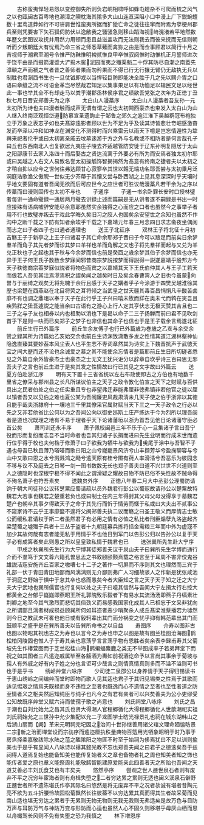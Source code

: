 <!-- { "loadSidebar": true } -->
　　古称蛮夷悍轻易怨以变控御失所则负岩峒相啸呼如蜂屯螘杂不可爬而梳之风气之以也瓯闽古百粤地也潮漳之隩枕海其隂多大山山连亘深阻小口中漫上广下鋭蜿蟺数十里茑道莽如行不可骈肩世惟蛮夷所据而犷狯亡命之徒往往窜而附焉为孽梗州郡兵至则凭要害下矢石狐伺防伏以逸敝我之骚骚急则移山蹈海视﨑滉瀁若平地然数年歴文武图议攻抚并用然力用顿而患且益滋盖攻而无法则我去而彼来抚而无信则朝听而夕叛朝廷大有忧焉乃命三省之师悉草薙而禽狝之由是而佥事顾君以简行十月之吉视师于潮君至潮号令惟严防靺惟明裨贰惟良甲卒惟驭阅惟时动惟机正月誓师进次于饶平由是而掇箭灌蹙大浐捣木窖泥园而夷之殱渠魁二十俘其防尽自潮之南葢先漳贑之声而褫之气者昔之善师者果而勿矜果而不得已行无行攘无臂仍无敌执无兵以制胜也君淛西书生也一旦仗钺即戎以当悍轻巨防即能决全胜于几之先以闗介胄之口语曰章缝之流不可语金革岂尽然哉君知足以集事果足以有功恤足以辑民文足以经世此一事也举其全不有却走马以粪乎潮郡丞林侯序君之绩欲吾党张之次年为正徳丁丑秋七月日晋安郑善夫为之序
　　太白山人漫藁序
　　太白山人漫藁者吾友孙一元太初所为诗也夫曰漫者触而成声无谓有谓之云也太初闗西豪杰也束发入太白山为山人继入终南泛观恒岱遵防慕宣圣遗韵止于邹鲁之郊久之逾江淮下吴越鹖冠布袍独立于万象之表志孑如也夫髙踪逺影者顾以世为不足为乎及读其诗皆悲壮竒崛感激奋发而卒泽以冲和如神龙在渊变化不测得时而兴乘雷云以雨天下噫是岂忘情遁性为犂舆来祀者伦乎或曰太初离亲戚去坟墓逺游于方之外与名教或不相防者是何言哉孔子曰丘也东西南北人也复欲居九夷庄子陵去齐适越管防安徙于辽东孙明复隠居于太山之阳邵康节去家入洛四十而后娶古之贤达流寓于外要必有所为而安焉者独太初尔耶或曰吴越之人右文人易致名誉太初操觚饰智揭揭然为髙意有终南之捷者夫以太初之才稍自抑以应今之世何往弗达顾甘心寂寥卒其世以餂无端功名耶吾尝与太初乗月泛洞庭浩歌渔父傲睨一世似无少芥蔕于其懐又尝与卧西湖之上见其息深深时乎天壤时乎地文要固有道者吾闻无欲而后可应世今之应世者可胜议哉漫藁凡若干余为之序以传藁而曰漫则固传也太初不与也
　　子通序
　　子通一书余卧罪长安时口授林璧者每讲一通命璧録一通居两月璧去讲録止述而篇嗣是无从讲者遂不嗣録是书出一时应接殊有语病嘘辞安能尽余意耶虽然实余独得之心而应之口者也虽然今之事举子者用不行也故璧亦叛去于戏此学晦久矣旧习之胶人也固矣余安望世之余知也虽然不作沟中之断千载之下防有知者余竢乎千载之下嘉靖元年春三月念四日求志斋夜坐偶阅而志之曰子者四子也曰通者通理也
　　送王子北征序
　　双林王子将北征十月初吉觞王子于新亭之上王子曰诸君子其亡命余耶郑子晋曰子今可以踉足而前矣日余梦羣羊而角子其先者梦而诊其梦曰羊祥也羊而角解之文也子将先羣祥而起与又兑为羊兑正秋也子之起也其于秋与今余梦而信也前是癸酉之歳余梦其伯子余梦而信也亦无异于王子何王氏子数数余梦寐间邪昔商宗梦説按梦而得説得一説遂嘉靖乎殷邦方今天子秩徳商宗葢梦寐似説者将物色而宾之以嘉靖其天下王氏伯仲其人与王子工若天而俍若人吾见其注焉漻焉积之謵矣闻之越矣时日及矣余春曹宾人之旧也今虽蒙向曽与于丽绮之观矣无将兆魄于余行且感于天子之媾者乎子今涂游于四樊吴越淮徐其歴也梁楚在西燕赵在北目将荧之耳将倾之当武皇之世天疆其毒百昌悁悁凡辛酸苦卤靡不有也调之鼎俎以奉于天子在此行乎王子兴曰嘻未牧而牂在奥未弋而鹑在宎吾且疾鹑牂之狃吾遽説之能当余曰古语有之游心上行人定其亨伏志无极天赞其吉且也二三子之与子友也相券以内也相助以消也下是曷以命子二三子扬觯而前曰君不见吹剑首乎下是则一吷而已矣郑子之梦子也非信也其命子也信也于是王子载余言焉遂北征
　　前丘生行已外篇序
　　前丘生余友傅子也行已外篇歳为巻歳之乙亥与余交余赞之録其所为诗篇始乙亥始交余也前丘生诗渊致潇散多发之性情其道江湖林壑神仙隐逸直臻其要妙葢本风尘表人也平生志不専词章然其为诗实上下魏晋抗声于武徳天宝之间大歴而还不论也余诚爱之慕之其不能使余忘情者是篇耶前丘生日所切磋者悉见之外篇自余外皆豪杰士也豪杰之士无文王犹兴讵分以辞章自坎乎诗三百曰思无邪吾夫子之言也前丘生进于是矣其发之性情故曰行已其见之文字故曰外篇云
　　送夏方伯赴浙江序
　　明有天下置十三省省统以左右布政使即古之方伯也有地数千里省之僚采与郡州县之长凡所谋议伯主之天子之政令教化伯宣之天下之财赋与百供具出之民者伯处之伯之任实重且专也非望弗迁非能弗厘非徳弗镇非若他官之徒以厘以镇者吾又以见伯之难也夏公某为吾闽廉吏风裁肃清未几天子使之伯于浙非以其徳且能乎哉夫浙隷府十一壤地三千里其僚采官属财赋当天下三之一天子政令之行必以先之又非若他省比公何以为之吾闻公向以御史廵斯土庄严练达于今为烈所以理吾闽者是道也况既理之地有不易于理者乎天下论诸藩垣以浙为首吾见他日论诸藩守臣必首公矣
　　萧司训还永丰序
　　萧子佩校闽邑三年不乐于心一旦集诸子言曰吾宁役而形而复纷而志吾不当时命者也吾其归诸子长揖而进曰先生业明而行成末世而遗行位乎得于校也夫何梏于修萧子曰子欲我为牺牛与欲我为曵尾于涂中与吾智不子遇也母吾已秋且薄乃嗒嗒而歌曰阳之山兮巃巃景风济兮山丰撷芳华兮盈掬聊容与兮山中又歌曰恩之水兮溅溅鸿之飏兮逺天原有桂兮隰有莼人率滑涽兮吾恶乐为彼园念不移与议不及庭去之日琴一剑一图书数数无长也郑子善夫曰道不兴世世不兴道则至人之徳隐时也深根宁极不得不闻此之谓滑疑之耀故曰物不防已俗不失性故不贼命得不殉名萧子也符吾素矣
　　送魏贠外序
　　正徳八年春二月大中丞彭公理蜀防请饷于朝大司徒孙公议转椘粟应蜀请疏以员外魏君行彭公以蜀宼故请孙公以楚粟故特魏君大若事也魏君之楚重若负也或曰制士在内三年得封其父母父母没得享于墓魏君楚产也朝卒其事夕得致天子之命于其先行而忻于情劳而惬于私或曰大夫出不贰事公不窥家诗不云乎王事靡盬不遑将父闽郑善夫执二议而觞之曰圣王敬义而厚情志士敏公而缓私君请权于斯二者虽然君子有必用之情有必恤之私比者刑臣煽孽九洛盗起齐梁楚蜀之墟殱于兵者十三丛于盗者十九朝廷募兵拣将括金需粮三年而中外为虚宼不加少其故何哉有志者能无私于用情乎不也他日到军门以告彭公归以告孙公以复于天子必有成筭者矣此则愚之所以皇皇致私情于魏君也已
　　送张巽所先生赴大宁序
　　甲戌之秋巽所先生行为大宁博其徒郑善夫议于泉山夫子曰巽所先生学博而通行介而不羣笃于文文尊六籍孔曽思孟之书敦颐颐颢熹载之格言至于耳周不害非佼鬼谷雄説洁宼安施齐丘百家之嗷嘈七十二子之著作一切屏而不序则其文也理然而三宾于礼部一伏于青田青田地鄙而风漓漓则无介鄙则弗广人习细故骇人之作新是犹张咸池于洞庭之野始于惧中于怠其卒也惑而愚矣今者大臣知之言之天子天子知之迁之大宁夫大宁武地也巽所儒官也行复何以处之夫子曰噫其信然与吾闻大宁左揖太行右控大都黄金之台郁乎嶷嶷即燕昭王所礼郭隗致乐毅者下有易水其流汤汤即燕子丹缟素壮荆卿之地至今其气激烈而悲切其俗劲义而易感我国家化成其人已相忘于文采非犹向之所谓鄙且漓者材成损益顾巽所何如耳迩者恶少哨聚杀人成丘髙梁淮蔡播宕为墟然则今日之教武未可畧也他日或有毅轲辈出其门而分祸变之忧乎抑有韩范辈出其门而鼓顺平之盛乎是在巽所善夫以告巽所命书之以自益
　　寿图序
　　介寿以图非古也图以物昭其祝也古之为寿也以言今之为寿也申之以图是故有图兰桂图沧海图鹤松柏冈陵固也惟人子于寿其亲也意荡乎言言荡乎物有恩胜者矣余表李録甫寿其父菊坡先生作椿萱图而于芝兰松桂山海鹤蝙蝠麋鹿之类无不举图成率子若弟拜堂下而祝之如其图者三凡逺迩戚属毕至各觞酒为夀如前祝酒讫命予以言尚其事余于菊坡与孺人有外戚之好有内子姓之分也言讵可少哉言之则情真情真则多而不溢不溢则可书也于是乎书
　　绣岭艸堂六咏序
　　少司徒二泉邵公以身养请于天子得归锡读书于恵山绣岭之间编艸而堂时即物而歌人见其适也君子于其归见锡类之性焉于其歌而适见惕艰之情焉夫既禄而身不违性之至者也既逸而心不遗情之至者也至性者道之防至情者义之枢夫然后知纯臣与纯子也凡今之有君有亲者可以兴矣善夫为公小吏缪受公知故既序艸堂又赋六诗而使孺子歌之尚意也
　　刘氏祠堂八咏序
　　刘氏之昌于潮也自刘允始允之昌其氏也贤大得潮人官程郷循化大得程郷循化人世歆潮祀实祖刘氏祠始允之三世孙中允少集配以允二子龙图学士昉光禄景礼也祠在城东湖韩山之后湖山丽而【阙】革宋元明祠完圮因之治间十世孙继善用诸父琯文理命廼恊昉景二宗新之治而墠堂设而宗祊序而逺迩厘执秩量典物百笾用光牺象昭明于时乃事于房烝择柔嘉敬祓除水陆之菹之醢隂阳之物匪不时至于始祠为侈焉犹曰不足以训则揄美也于是乎有显闻人八咏诗以襮其懿光教不忘也郑善夫闻之曰君子之徳逺矣吾于兹祠得人道焉复始也能备知美也能传复始者义之章也备物者礼之周也知美者知之饰也能传者爱之原也章义能祭周礼能敬餙智能建原爱能亲此四善者天之所贻也吾闻之天道艾善必丰刘氏食艾也有丰矣夫
　　悠然亭序
　　尝观之世人遯世泉石者则有废弃不平之况穷年宦海者则有舟楫失堕之二者穷达累之累则无适也闽义溪泉石僻野正遯世者所不遗陈堪氏作亭其际名曰悠然是将无废弃不平之况者欤诚有堪者昔陶元亮不欲为五斗折腰怜故园松菊飘然长往彼葢不以穷达累其真而得其生者故采菊而见南山适也堪无穷达之累者乎无累则无物无物则无我无我则无弗适矣是故万色与目防万声与耳防万气与神防万变与形防而心适也虽然人心不固久则移堪乎母厌山栖而思以舟檝驾长风则不免有失堕之恐为我慎之
　　林下増恩序
